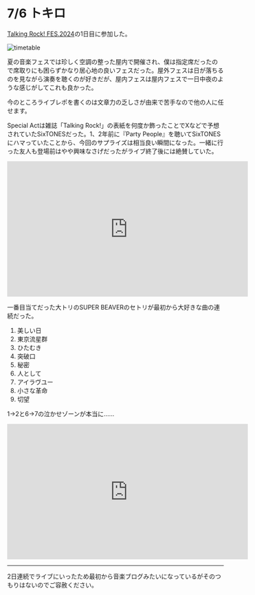 # 7/6 トキロ

[Talking Rock! FES.2024](https://talkingrockfes.com/2024/)の1日目に参加した。

![timetable](https://talkingrockfes.com/2024/images/trf24_tt_1.webp)

夏の音楽フェスでは珍しく空調の整った屋内で開催され、僕は指定席だったので席取りにも困らずかなり居心地の良いフェスだった。屋外フェスは日が落ちるのを見ながら演奏を聴くのが好きだが、屋内フェスは屋内フェスで一日中夜のような感じがしてこれも良かった。

今のところライブレポを書くのは文章力の乏しさが由来で苦手なので他の人に任せます。

Special Actは雑誌「Talking Rock!」の表紙を何度か飾ったことでXなどで予想されていたSixTONESだった。1、2年前に『Party People』を聴いてSixTONESにハマっていたことから、今回のサプライズは相当良い瞬間になった。一緒に行った友人も登場前はやや興味なさげだったがライブ終了後には絶賛していた。

<iframe width="560" height="315" src="https://www.youtube.com/embed/BB1UOQWxMuI?si=BA2LphFqOadzPK1Z" title="YouTube video player" frameborder="0" allow="accelerometer; autoplay; clipboard-write; encrypted-media; gyroscope; picture-in-picture; web-share" referrerpolicy="strict-origin-when-cross-origin" allowfullscreen></iframe>

一番目当てだった大トリのSUPER BEAVERのセトリが最初から大好きな曲の連続だった。

1. 美しい日
2. 東京流星群
3. ひたむき
4. 突破口
5. 秘密
6. 人として
7. アイラヴユー
8. 小さな革命
9. 切望

1→2と6→7の泣かせゾーンが本当に......

<iframe width="560" height="315" src="https://www.youtube.com/embed/RF8mlN45vOQ?si=AkvlIKdSsygMQrWz" title="YouTube video player" frameborder="0" allow="accelerometer; autoplay; clipboard-write; encrypted-media; gyroscope; picture-in-picture; web-share" referrerpolicy="strict-origin-when-cross-origin" allowfullscreen></iframe>

---

2日連続でライブにいったため最初から音楽ブログみたいになっているがそのつもりはないのでご容赦ください。
